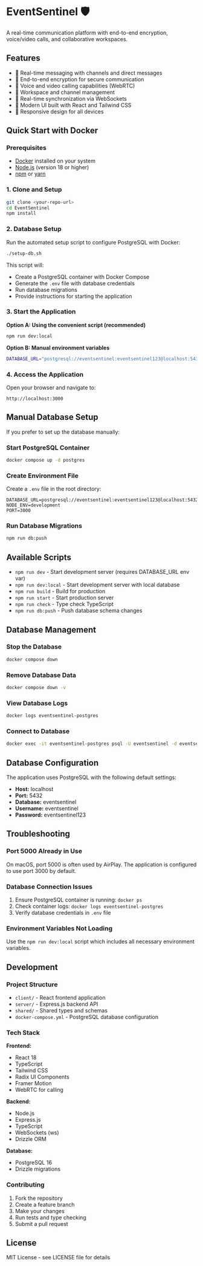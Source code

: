 # EventSentinel 🛡️

A real-time communication platform with end-to-end encryption, voice/video calls, and collaborative workspaces.

## Features

- 💬 Real-time messaging with channels and direct messages
- 🔐 End-to-end encryption for secure communication
- 🎥 Voice and video calling capabilities (WebRTC)
- 👥 Workspace and channel management
- 🔄 Real-time synchronization via WebSockets
- 🎨 Modern UI built with React and Tailwind CSS
- 📱 Responsive design for all devices

## Quick Start with Docker

### Prerequisites

- [Docker](https://www.docker.com/get-started) installed on your system
- [Node.js](https://nodejs.org/) (version 18 or higher)
- [npm](https://www.npmjs.com/) or [yarn](https://yarnpkg.com/)

### 1. Clone and Setup

```bash
git clone <your-repo-url>
cd EventSentinel
npm install
```

### 2. Database Setup

Run the automated setup script to configure PostgreSQL with Docker:

```bash
./setup-db.sh
```

This script will:

- Create a PostgreSQL container with Docker Compose
- Generate the `.env` file with database credentials
- Run database migrations
- Provide instructions for starting the application

### 3. Start the Application

**Option A: Using the convenient script (recommended)**

```bash
npm run dev:local
```

**Option B: Manual environment variables**

```bash
DATABASE_URL="postgresql://eventsentinel:eventsentinel123@localhost:5432/eventsentinel" PORT=3000 npm run dev
```

### 4. Access the Application

Open your browser and navigate to:

```
http://localhost:3000
```

## Manual Database Setup

If you prefer to set up the database manually:

### Start PostgreSQL Container

```bash
docker compose up -d postgres
```

### Create Environment File

Create a `.env` file in the root directory:

```env
DATABASE_URL=postgresql://eventsentinel:eventsentinel123@localhost:5432/eventsentinel
NODE_ENV=development
PORT=3000
```

### Run Database Migrations

```bash
npm run db:push
```

## Available Scripts

- `npm run dev` - Start development server (requires DATABASE_URL env var)
- `npm run dev:local` - Start development server with local database
- `npm run build` - Build for production
- `npm run start` - Start production server
- `npm run check` - Type check TypeScript
- `npm run db:push` - Push database schema changes

## Database Management

### Stop the Database

```bash
docker compose down
```

### Remove Database Data

```bash
docker compose down -v
```

### View Database Logs

```bash
docker logs eventsentinel-postgres
```

### Connect to Database

```bash
docker exec -it eventsentinel-postgres psql -U eventsentinel -d eventsentinel
```

## Database Configuration

The application uses PostgreSQL with the following default settings:

- **Host:** localhost
- **Port:** 5432
- **Database:** eventsentinel
- **Username:** eventsentinel
- **Password:** eventsentinel123

## Troubleshooting

### Port 5000 Already in Use

On macOS, port 5000 is often used by AirPlay. The application is configured to use port 3000 by default.

### Database Connection Issues

1. Ensure PostgreSQL container is running: `docker ps`
2. Check container logs: `docker logs eventsentinel-postgres`
3. Verify database credentials in `.env` file

### Environment Variables Not Loading

Use the `npm run dev:local` script which includes all necessary environment variables.

## Development

### Project Structure

- `client/` - React frontend application
- `server/` - Express.js backend API
- `shared/` - Shared types and schemas
- `docker-compose.yml` - PostgreSQL database configuration

### Tech Stack

**Frontend:**

- React 18
- TypeScript
- Tailwind CSS
- Radix UI Components
- Framer Motion
- WebRTC for calling

**Backend:**

- Node.js
- Express.js
- TypeScript
- WebSockets (ws)
- Drizzle ORM

**Database:**

- PostgreSQL 16
- Drizzle migrations

### Contributing

1. Fork the repository
2. Create a feature branch
3. Make your changes
4. Run tests and type checking
5. Submit a pull request

## License

MIT License - see LICENSE file for details
